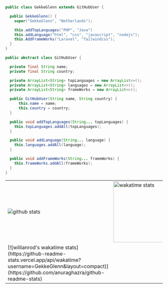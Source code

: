 ```java
public class GekkeGlenn extends GitHubUser {

  public GekkeGlenn() {
    super("GekkeGlenn", "Netherlands");

    this.addTopLanguages("PHP", "Java")
    this.addLanguage("html", "css", "javascript", "nodejs");
    this.AddFrameWorks("Laravel", "Tailwindcss");
  }
}

public abstract class GitHubUser {

  private final String name;
  private final String country;

  private ArrayList<String> topLanguages = new ArrayList<>();
  private ArrayList<String> languages = new ArrayList<>();
  private ArrayList<String> frameWorks = new ArrayList<>();

  public GitHubUser(String name, String country) {
      this.name = name;
      this.country = country;
  }

  public void addTopLanguages(String... topLanguages) {
    this.topLanguages.addAll(topLanguages);
  }

  public void addLanguage(String... language) {
    this.languages.addAll(language);
  }

  public void addFrameWorks(String... frameWorks) {
    this.frameWorks.addAll(frameWorks);
  }
}
```
<table>
  <tr>
    <td>
      <img src="https://github-readme-stats.vercel.app/api?username=GekkeGlenn-Dev&count_private=true&show_icons=true&theme=dark&hide_border=false" alt="github stats">
    </td>
    <td>
      <img src="https://wakatime.com/share/@af07fbf9-4b8e-424e-bdec-8fade491e4d4/47d48645-0068-42fe-b983-9f57c92f3ef3.svg" alt="wakatime stats" height=195>
    </td>
  </tr>
  <tr>
    <td>
      [![willianrod's wakatime stats](https://github-readme-stats.vercel.app/api/wakatime?username=GekkeGlenn&layout=compact)](https://github.com/anuraghazra/github-readme-stats)
    </td>
  </tr>
</table>

<!--
**GekkeGlenn-Dev/GekkeGlenn-Dev** is a ✨ _special_ ✨ repository because its `README.md` (this file) appears on your GitHub profile.

Here are some ideas to get you started:

- 🔭 I’m currently working on ...
- 🌱 I’m currently learning ...
- 👯 I’m looking to collaborate on ...
- 🤔 I’m looking for help with ...
- 💬 Ask me about ...
- 📫 How to reach me: ...
- 😄 Pronouns: ...
- ⚡ Fun fact: ...
-->
